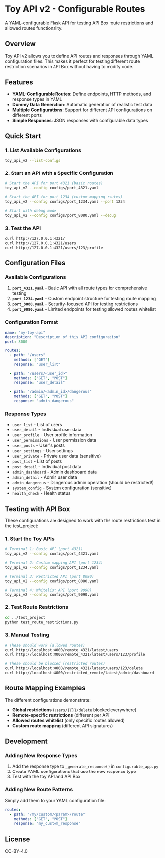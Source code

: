 # Toy API v2 - Configurable Routes

A YAML-configurable Flask API for testing API Box route restrictions and allowed routes functionality.

## Overview

Toy API v2 allows you to define API routes and responses through YAML configuration files. This makes it perfect for testing different route restriction scenarios in API Box without having to modify code.

## Features

- **YAML-Configurable Routes**: Define endpoints, HTTP methods, and response types in YAML
- **Dummy Data Generation**: Automatic generation of realistic test data
- **Multiple Configurations**: Support for different API configurations on different ports
- **Simple Responses**: JSON responses with configurable data types

## Quick Start

### 1. List Available Configurations

```bash
toy_api_v2 --list-configs
```

### 2. Start an API with a Specific Configuration

```bash
# Start the API for port 4321 (basic routes)
toy_api_v2 --config configs/port_4321.yaml

# Start the API for port 1234 (custom mapping routes)
toy_api_v2 --config configs/port_1234.yaml --port 1234

# Start with debug mode
toy_api_v2 --config configs/port_8080.yaml --debug
```

### 3. Test the API

```bash
curl http://127.0.0.1:4321/
curl http://127.0.0.1:4321/users
curl http://127.0.0.1:4321/users/123/profile
```

## Configuration Files

### Available Configurations

1. **`port_4321.yaml`** - Basic API with all route types for comprehensive testing
2. **`port_1234.yaml`** - Custom endpoint structure for testing route mapping
3. **`port_8080.yaml`** - Security-focused API for testing restrictions
4. **`port_9090.yaml`** - Limited endpoints for testing allowed routes whitelist

### Configuration Format

```yaml
name: "my-toy-api"
description: "Description of this API configuration"
port: 8000

routes:
  - path: "/users"
    methods: ["GET"]
    response: "user_list"

  - path: "/users/<user_id>"
    methods: ["GET", "POST"]
    response: "user_detail"

  - path: "/admin/<admin_id>/dangerous"
    methods: ["GET", "POST"]
    response: "admin_dangerous"
```

### Response Types

- `user_list` - List of users
- `user_detail` - Individual user data
- `user_profile` - User profile information
- `user_permissions` - User permission data
- `user_posts` - User's posts
- `user_settings` - User settings
- `user_private` - Private user data (sensitive)
- `post_list` - List of posts
- `post_detail` - Individual post data
- `admin_dashboard` - Admin dashboard data
- `admin_detail` - Admin user data
- `admin_dangerous` - Dangerous admin operation (should be restricted!)
- `system_config` - System configuration (sensitive)
- `health_check` - Health status

## Testing with API Box

These configurations are designed to work with the route restrictions test in the test_project:

### 1. Start the Toy APIs

```bash
# Terminal 1: Basic API (port 4321)
toy_api_v2 --config configs/port_4321.yaml

# Terminal 2: Custom mapping API (port 1234)
toy_api_v2 --config configs/port_1234.yaml

# Terminal 3: Restricted API (port 8080)
toy_api_v2 --config configs/port_8080.yaml

# Terminal 4: Whitelist API (port 9090)
toy_api_v2 --config configs/port_9090.yaml
```

### 2. Test Route Restrictions

```bash
cd ../test_project
python test_route_restrictions.py
```

### 3. Manual Testing

```bash
# These should work (allowed routes)
curl http://localhost:8000/remote_4321/latest/users
curl http://localhost:8000/remote_4321/latest/users/123/profile

# These should be blocked (restricted routes)
curl http://localhost:8000/remote_4321/latest/users/123/delete
curl http://localhost:8000/restricted_remote/latest/admin/dashboard
```

## Route Mapping Examples

The different configurations demonstrate:

- **Global restrictions** (`users/{{}}/delete` blocked everywhere)
- **Remote-specific restrictions** (different per API)
- **Allowed routes whitelist** (only specific routes allowed)
- **Custom route mapping** (different API signatures)

## Development

### Adding New Response Types

1. Add the response type to `_generate_response()` in `configurable_app.py`
2. Create YAML configurations that use the new response type
3. Test with the toy API and API Box

### Adding New Route Patterns

Simply add them to your YAML configuration file:

```yaml
routes:
  - path: "/my/custom/<param>/route"
    methods: ["GET", "POST"]
    response: "my_custom_response"
```

## License

CC-BY-4.0